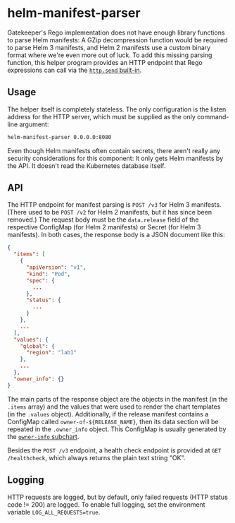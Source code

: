 <!--
SPDX-FileCopyrightText: 2025 SAP SE
SPDX-License-Identifier: Apache-2.0
-->

# helm-manifest-parser

Gatekeeper's Rego implementation does not have enough library functions to parse Helm manifests: A GZip decompression
function would be required to parse Helm 3 manifests, and Helm 2 manifests use a custom binary format where we're even
more out of luck. To add this missing parsing function, this helper program provides an HTTP endpoint that Rego
expressions can call via the [`http.send` built-in](https://www.openpolicyagent.org/docs/latest/policy-reference/#http).

## Usage

The helper itself is completely stateless. The only configuration is the listen address for the HTTP server, which must
be supplied as the only command-line argument:

```bash
helm-manifest-parser 0.0.0.0:8080
```

Even though Helm manifests often contain secrets, there aren't really any security considerations for this component: It
only gets Helm manifests by the API. It doesn't read the Kubernetes database itself.

## API

The HTTP endpoint for manifest parsing is `POST /v3` for Helm 3 manifests. (There used to be `POST /v2` for Helm 2
manifests, but it has since been removed.) The request body must be the `data.release` field of the respective ConfigMap
(for Helm 2 manifests) or Secret (for Helm 3 manifests). In both cases, the response body is a JSON document like this:

```json
{
  "items": [
    {
      "apiVersion": "v1",
      "kind": "Pod",
      "spec": {
        ...
      },
      "status": {
        ...
      }
    },
    ...
  ],
  "values": {
    "global": {
      "region": "lab1"
    },
    ...
  },
  "owner_info": {}
}
```

The main parts of the response object are the objects in the manifest (in the `.items` array) and the values that were
used to render the chart templates (in the `.values` object). Additionally, if the release manifest contains a ConfigMap
called `owner-of-${RELEASE_NAME}`, then its data section will be repeated in the `.owner_info` object. This ConfigMap is
usually generated by the [`owner-info` subchart](https://github.com/sapcc/helm-charts/tree/master/common/owner-info).

Besides the `POST /v3` endpoint, a health check endpoint is provided at `GET /healthcheck`, which always returns the
plain text string "OK".

## Logging

HTTP requests are logged, but by default, only failed requests (HTTP status code != 200) are logged. To enable full
logging, set the environment variable `LOG_ALL_REQUESTS=true`.

